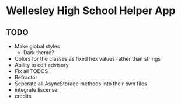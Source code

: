 # Wellesley High School Helper App

## TODO
- Make global styles
    - Dark theme?
- Colors for the classes as fixed hex values rather than strings
- Ability to edit advisory
- Fix all TODOS
- Refractor
- Seperate all AsyncStorage methods into their own files
- integrate liscense
- credits